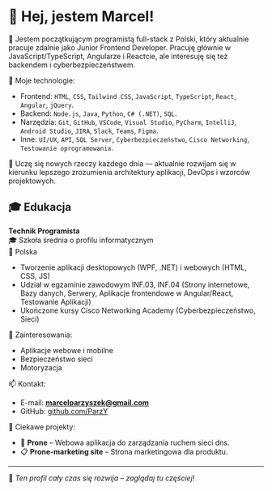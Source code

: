 # 👋 Hej, jestem Marcel!

🚀 Jestem początkującym programistą full-stack z Polski, który aktualnie pracuje zdalnie jako Junior Frontend Developer. Pracuję głównie w JavaScript/TypeScript, Angularze i Reactcie, ale interesuję się też backendem i cyberbezpieczeństwem. 

🔧 Moje technologie:

- Frontend: `HTML`, `CSS`, `Tailwind CSS`, `JavaScript`, `TypeScript`, `React`, `Angular`, `jQuery`.
- Backend: `Node.js`, `Java`, `Python`, `C# (.NET)`, `SQL`.
- Narzędzia: `Git`, `GitHub`, `VSCode`, `Visual Studio`, `PyCharm`, `IntelliJ`, `Android Studio`, `JIRA`, `Slack`, `Teams`, `Figma`.
- Inne: `UI/UX`, `API`, `SQL Server`, `Cyberbezpieczeństwo`, `Cisco Networking`, `Testowanie oprogramowania`.

🌱 Uczę się nowych rzeczy każdego dnia — aktualnie rozwijam się w kierunku lepszego zrozumienia architektury aplikacji, DevOps i wzorców projektowych.

## 🎓 Edukacja

**Technik Programista**  
🎓 Szkoła średnia o profilu informatycznym  
📍 Polska  
- Tworzenie aplikacji desktopowych (WPF, .NET) i webowych (HTML, CSS, JS)
- Udział w egzaminie zawodowym INF.03, INF.04 (Strony internetowe, Bazy danych, Serwery, Aplikacje frontendowe w Angular/React, Testowanie Aplikacji)
- Ukończone kursy Cisco Networking Academy (Cyberbezpieczeństwo, Sieci)

🧠 Zainteresowania:
- Aplikacje webowe i mobilne
- Bezpieczeństwo sieci
- Motoryzacja

📫 Kontakt:
- E-mail: **marcelparzyszek@gmail.com**
- GitHub: [github.com/ParzY](https://github.com/ParzY1)

📌 Ciekawe projekty:
- 🧩 **Prone** – Webowa aplikacja do zarządzania ruchem sieci dns.
- 📋 **Prone-marketing site** – Strona marketingowa dla produktu.

---

🔧 *Ten profil cały czas się rozwija – zaglądaj tu częściej!*
